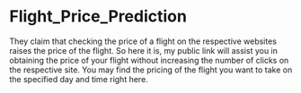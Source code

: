 # Flight_Price_Prediction

They claim that checking the price of a flight on the respective websites raises the price of the flight. So here it is, my public link will assist you in obtaining the price of your flight without increasing the number of clicks on the respective site. You may find the pricing of the flight you want to take on the specified day and time right here.
